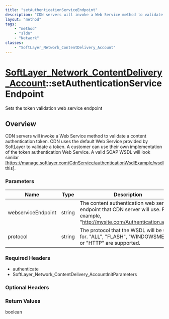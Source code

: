 ```yaml
---
title: "setAuthenticationServiceEndpoint"
description: "CDN servers will invoke a Web Service method to validate a content authentication token. CDN uses the default Web Servic... "
layout: "method"
tags:
    - "method"
    - "sldn"
    - "Network"
classes:
    - "SoftLayer_Network_ContentDelivery_Account"
---
```

# [SoftLayer_Network_ContentDelivery_Account](/reference/services/SoftLayer_Network_ContentDelivery_Account)::setAuthenticationServiceEndpoint

Sets the token validation web service endpoint


## Overview 
CDN servers will invoke a Web Service method to validate a content authentication token. CDN uses the default Web Service provided by SoftLayer to validate a token. A customer can use their own implementation of the token authentication Web Service. A valid SOAP WSDL will look similar [https://manage.softlayer.com/CdnService/authenticationWsdlExample/wsdl this]. 

### Parameters 
|Name | Type | Description |
| --- | --- | --- |
|webserviceEndpoint| string| The content authentication web service endpoint that CDN server will use.  For example, "http://mysite.com/Authentication.asmx"|
|protocol| string| The protocol that the WSDL will be used for. "ALL", "FLASH", "WINDOWSMEDIA", or "HTTP" are supported.|


### Required Headers
* authenticate
* SoftLayer_Network_ContentDelivery_AccountInitParameters

### Optional Headers

### Return Values
boolean

